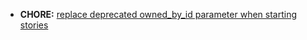 * **CHORE:** [replace deprecated owned_by_id parameter when starting stories](https://www.pivotaltracker.com/story/show/72927916)
